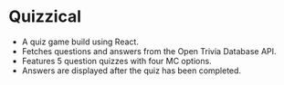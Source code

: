 # Quizzical

- A quiz game build using React.
- Fetches questions and answers from the Open Trivia Database API.
- Features 5 question quizzes with four MC options.
- Answers are displayed after the quiz has been completed.
